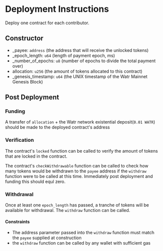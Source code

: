 # Deployment Instructions
Deploy one contract for each contributor.
## Constructor
- _payee: `address` (the address that will receive the unlocked tokens)
- _epoch_length: `u64` (length of payment epoch, ms)
- _number_of_epochs: `u8` (number of epochs to divide the total payment over)
- allocation: `u256` (the amount of tokens allocated to this contract)
- _genesis_timestamp: `u64` (the UNIX timestamp of the Watr Mainnet Genesis Block)

## Post Deployment
### Funding
A transfer of `allocation` + the Watr network existential deposit(`0.01 WATR`) should be made to the deployed contract's address
### Verification
The contract's `locked` function can be called to verify the amount of tokens that are locked in the contract.

The contract's `checkWithdrawable` function can be called to check how many tokens would be withdrawn to the `payee` address if the `withdraw` function were to be called at this time. Immediately post deployment and funding this should equl zero.

### Withdrawal
Once at least one `epoch_length` has passed, a tranche of tokens will be available for withdrawal. The `withdraw` function can be called.
#### Constraints

- The address parameter passed into the `withdraw` function must match the `payee` supplied at construction
- the `withdraw` function can be called by any wallet with sufficient gas
